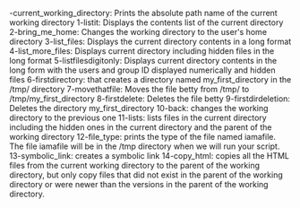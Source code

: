 
-current_working_directory: Prints the absolute path name of the current working directory
1-listit: Displays the contents list of the current directory
2-bring_me_home: Changes the working directory to the user's home directory
3-list_files: Displays the current directory contents in a long format
4-list_more_files: Displays current directory including hidden files in the long format
5-listfilesdigitonly: Displays current directory contents in the long form with the users and group ID displayed numerically and hidden files
6-firstdirectory:  that creates a directory named my_first_directory in the /tmp/ directory
7-movethatfile: Moves the file betty from /tmp/ to /tmp/my_first_directory
8-firstdelete: Deletes the file betty
9-firstdirdeletion: Deletes the directory my_first_directory
10-back: changes the working directory to the previous one
11-lists: lists files in the current directory including the hidden ones in the current directory and the parent of the working directory
12-file_type:  prints the type of the file named iamafile. The file iamafile will be in the /tmp directory when we will run your script.
13-symbolic_link: creates a symbolic link
14-copy_html: copies all the HTML files from the current working directory to the parent of the working directory, but only copy files that did not exist in the parent of the working directory or were newer than the versions in the parent of the working directory.
